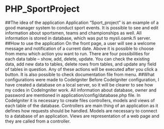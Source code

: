 ﻿# PHP_SportProject
﻿##The idea of the application
Application “Sport_project” is an example of a good manager system to conduct sport events. It is possible to see and edit information about sportsmen, teams and championships as well. All information is stored in database, which was put to mysli.oamk.fi server. 
﻿##How to use the application
On the front page, a user will see a welcome message and notification of a current date.
Above it is possible to choose from menu which action you want to run. There are four possibilities for each data table – show, add, delete, update. You can check the existing data, add new data to tables, delete rows from tables, and update any field of tables in question. Any of these actions will be executed after you click a button. 
It is also possible to check documentation file from menu.
﻿##What configurations were made to CodeIgniter
Before CodeIgniter configuration, I have created a database on a local server, so it will be clearer to see how my codes in CodeIngniter work. All information about database, owner and password are mentioned in application/config/database.php file. 
In CodeIgniter it is necessary to create files controllers, models and views of each table of the database. Controllers are main thing of an application as it defines how requests should be handled. Models are necessary to connect to a database of an application. Views are representation of a web page and they are called from a controller. 
